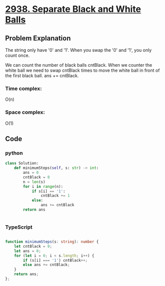 # [2938. Separate Black and White Balls](https://leetcode.cn/problems/separate-black-and-white-balls/description/)



## Problem Explanation
The string only have '0' and '1'.
When you swap the '0' and '1', you only count once.

We can count the number of black balls  cntBlack. When we counter the white ball we need to swap cntBlack times to move the white ball in front of the first black ball.  ans += cntBlack.
### Time complex:
O(n)
### Space complex:
O(1)
## Code

### python
```python
class Solution:
    def minimumSteps(self, s: str) -> int:
        ans = 0
        cntBlack = 0
        n = len(s)
        for i in range(n):
            if s[i] == '1':
                cntBlack += 1
            else:
                ans += cntBlack
        return ans
        
```

### TypeScript
```TypeScript

function minimumSteps(s: string): number {
    let cntBlack = 0;
    let ans = 0;
    for (let i = 0; i < s.length; i++) {
        if (s[i] === '1') cntBlack++;
        else ans += cntBlack;
    }
    return ans;
};
```